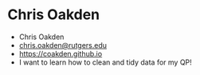 Chris Oakden
=============

- Chris Oakden
- chris.oakden@rutgers.edu
- https://coakden.github.io
- I want to learn how to clean and tidy data for my QP!